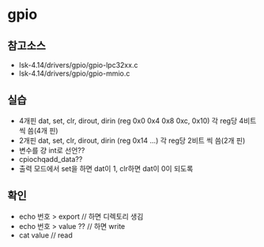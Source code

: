 # gpio

## 참고소스
* lsk-4.14/drivers/gpio/gpio-lpc32xx.c
* lsk-4.14/drivers/gpio/gpio-mmio.c

## 실습
* 4개핀 dat, set, clr, dirout, dirin (reg 0x0 0x4 0x8 0xc, 0x10) 각 reg당 4비트씩 씀(4개 핀)
* 2개핀 dat, set, clr, dirout, dirin (reg 0x14 ...) 각 reg당 2비트 씩 씀(2개 핀)
* 변수를 걍 int로 선언??
* cpiochqadd_data??
* 출력 모드에서 set을 하면 dat이 1, clr하면 dat이 0이 되도록

## 확인
* echo 번호 > export // 하면 디렉토리 생김
* echo 번호 > value ?? // 하면 write
* cat value // read
